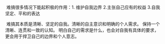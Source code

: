 ​	难搞很多情况下能起积极的作用：1. 维护自我边界  2.主张自己应有的权益 3.自我坚定、平和的表达

​	难搞其本质是清晰、坚定的自我。清晰的自主意识和明确的个人需求。 保持一个清晰、连贯和一致的认知。 明白自己的需求是什么，也会对自我有具体的要求，更会用于捍卫自己的边界和个人意志。